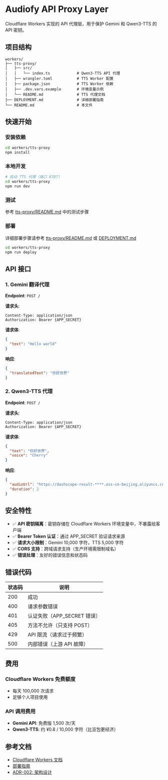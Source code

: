 # Audiofy API Proxy Layer

Cloudflare Workers 实现的 API 代理层，用于保护 Gemini 和 Qwen3-TTS 的 API 密钥。

## 项目结构

```
workers/
├── tts-proxy/
│   ├── src/
│   │   └── index.ts            # Qwen3-TTS API 代理
│   ├── wrangler.toml           # TTS Worker 配置
│   ├── package.json            # TTS Worker 依赖
│   ├── .dev.vars.example       # 环境变量示例
│   └── README.md               # TTS 代理文档
├── DEPLOYMENT.md               # 详细部署指南
└── README.md                   # 本文件
```

## 快速开始

### 安装依赖

```bash
cd workers/tts-proxy
npm install
```

### 本地开发

```bash
# 启动 TTS 代理（端口 8787）
cd workers/tts-proxy
npm run dev
```

### 测试

参考 [tts-proxy/README.md](./tts-proxy/README.md) 中的测试步骤

### 部署

详细部署步骤请参考 [tts-proxy/README.md](./tts-proxy/README.md) 或 [DEPLOYMENT.md](./DEPLOYMENT.md)

```bash
cd workers/tts-proxy
npm run deploy
```

## API 接口

### 1. Gemini 翻译代理

**Endpoint**: `POST /`

**请求头**:

```
Content-Type: application/json
Authorization: Bearer {APP_SECRET}
```

**请求体**:

```json
{
  "text": "Hello world"
}
```

**响应**:

```json
{
  "translatedText": "你好世界"
}
```

### 2. Qwen3-TTS 代理

**Endpoint**: `POST /`

**请求头**:

```
Content-Type: application/json
Authorization: Bearer {APP_SECRET}
```

**请求体**:

```json
{
  "text": "你好世界",
  "voice": "Cherry"
}
```

**响应**:

```json
{
  "audioUrl": "https://dashscope-result-****.oss-cn-beijing.aliyuncs.com/****.mp3",
  "duration": 2
}
```

## 安全特性

- ✅ **API 密钥隔离**：密钥存储在 Cloudflare Workers 环境变量中，不暴露给客户端
- ✅ **Bearer Token 认证**：通过 APP_SECRET 验证请求来源
- ✅ **请求大小限制**：Gemini 10,000 字符，TTS 5,000 字符
- ✅ **CORS 支持**：跨域请求支持（生产环境需限制域名）
- ✅ **错误处理**：友好的错误信息和状态码

## 错误代码

| 状态码 | 说明                        |
| ------ | --------------------------- |
| 200    | 成功                        |
| 400    | 请求参数错误                |
| 401    | 认证失败（APP_SECRET 错误） |
| 405    | 方法不允许（只支持 POST）   |
| 429    | API 限流（请求过于频繁）    |
| 500    | 内部错误（上游 API 故障）   |

## 费用

### Cloudflare Workers 免费额度

- 每天 100,000 次请求
- 足够个人项目使用

### API 调用费用

- **Gemini API**: 免费版 1,500 次/天
- **Qwen3-TTS**: 约 ¥0.8 / 10,000 字符（比豆包更经济）

## 参考文档

- [Cloudflare Workers 文档](https://developers.cloudflare.com/workers/)
- [部署指南](./DEPLOYMENT.md)
- [ADR-002: 架构设计](../docs/architecture/ADR-002-Architecture-Design.md)
